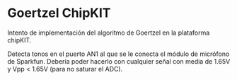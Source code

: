 Goertzel ChipKIT
================
Intento de implementación del algoritmo de Goertzel en la plataforma chipKIT.

Detecta tonos en el puerto AN1 al que se le conecta el módulo de micrófono de Sparkfun. Debería poder hacerlo con cualquier señal con media de 1.65V y Vpp < 1.65V (para no saturar el ADC).
